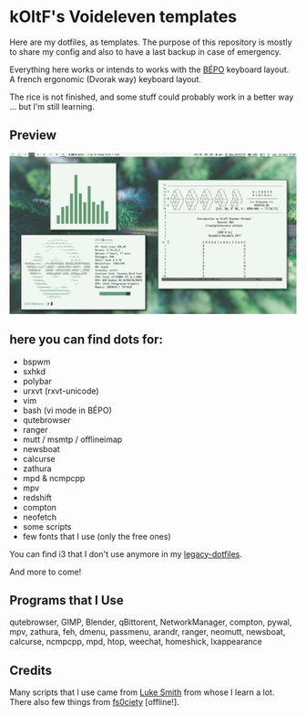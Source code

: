 # kOltF's Voideleven templates

Here are my dotfiles, as templates. The purpose of this repository is mostly
to share my config and also to have a last backup in case of emergency.

Everything here works or intends to works with the [BÉPO](https://bepo.fr)
keyboard layout. A french ergonomic (Dvorak way) keyboard layout.

The rice is not finished, and some stuff could probably work in a better way
… but I'm still learning. 

## Preview

![pic](preview-000.png)


## here you can find dots for:

+ bspwm
+ sxhkd
+ polybar
+ urxvt (rxvt-unicode)
+ vim
+ bash (vi mode in BÉPO)
+ qutebrowser
+ ranger
+ mutt / msmtp / offlineimap
+ newsboat
+ calcurse
+ zathura
+ mpd & ncmpcpp
+ mpv 
+ redshift
+ compton
+ neofetch
+ some scripts
+ few fonts that I use (only the free ones)

You can find i3 that I don't use anymore in my
[legacy-dotfiles](https://github.com/k0ltF).

And more to come!

## Programs that I Use

qutebrowser, GIMP, Blender, qBittorent, NetworkManager, compton, pywal, mpv,
zathura, feh, dmenu, passmenu, arandr, ranger, neomutt, newsboat, calcurse,
ncmpcpp, mpd, htop, weechat, homeshick, lxappearance


## Credits

Many scripts that I use came from [Luke Smith](https://github.com/LukeSmithxyz)
from whose I learn a lot. There also few things from [fs0ciety](http://code.fs0ciety.info)
[offline!].
